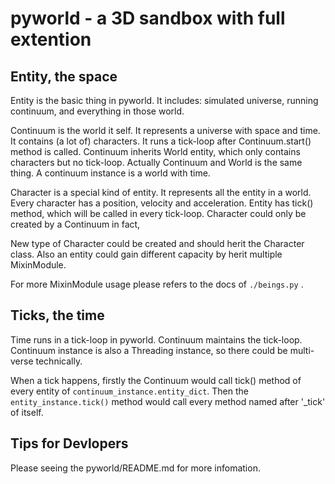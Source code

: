 # pyworld - a 3D sandbox with full extention

## Entity, the space

Entity is the basic thing in pyworld. It includes: simulated universe, running continuum, and everything in those world.

Continuum is the world it self. It represents a universe with space and time. It contains (a lot of) characters. It runs a tick-loop after Continuum.start() method is called.
Continuum inherits World entity, which only contains characters but no tick-loop. Actually Continuum and World is the same thing. A continuum instance is a world with time.

Character is a special kind of entity. It represents all the entity in a world. Every character has a position, velocity and acceleration.
Entity has tick() method, which will be called in every tick-loop.
Character could only be created by a Continuum in fact, 

New type of Character could be created and should herit the Character class. 
Also an entity could gain different capacity by herit multiple MixinModule.

For more MixinModule usage please refers to the docs of `./beings.py` .

## Ticks, the time

Time runs in a tick-loop in pyworld. Continuum maintains the tick-loop. Continuum instance is also a Threading instance, so there could be multi-verse technically.

When a tick happens, firstly the Continuum would call tick() method of every entity of `continuum_instance.entity_dict`.
Then the `entity_instance.tick()` method would call every method named after '_tick' of itself.

## Tips for Devlopers

Please seeing the pyworld/README.md for more infomation.
